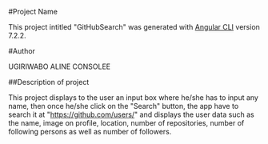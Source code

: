 #Project Name

This project intitled "GitHubSearch" was generated with [Angular CLI](https://github.com/angular/angular-cli) version 7.2.2.

#Author

UGIRIWABO ALINE CONSOLEE

##Description of project

This project displays to the user an input box where he/she has to input any name, then once he/she click on the "Search" button, the app have to search it at "https://github.com/users/" and displays the user data such as the name, image on profile, location, number of repositories, number of following persons as well as number of followers.

